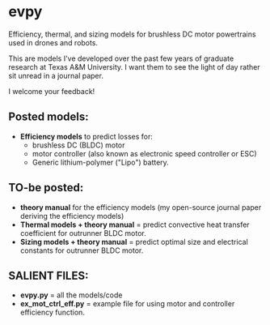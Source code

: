 # evpy
 Efficiency, thermal, and sizing models for brushless DC motor powertrains used in drones and robots.

This are models I've developed over the past few years of graduate research at Texas A&M University. I want them to see the light of day rather sit unread in a journal paper.

I welcome your feedback!

## Posted models:
- **Efficiency models** to predict losses for:
  - brushless DC (BLDC) motor
  - motor controller (also known as electronic speed controller or ESC)
  - Generic lithium-polymer ("Lipo") battery.

## TO-be posted:
- **theory manual** for the efficiency models (my open-source journal paper deriving the efficiency models)
- **Thermal models + theory manual** = predict convective heat transfer coefficient for outrunner BLDC motor.
- **Sizing models + theory manual** = predict optimal size and electrical constants for outrunner BLDC motor.

## SALIENT FILES:
- **evpy.py** = all the models/code
- **ex_mot_ctrl_eff.py** = example file for using motor and controller efficiency function.
